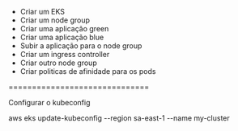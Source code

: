 - Criar um EKS
- Criar um node group
- Criar uma aplicação green
- Criar uma aplicação blue
- Subir a aplicação para o node group
- Criar um ingress controller
- Criar outro node group
- Criar politicas de afinidade para os pods

==============================

Configurar o kubeconfig

aws eks update-kubeconfig --region sa-east-1 --name my-cluster